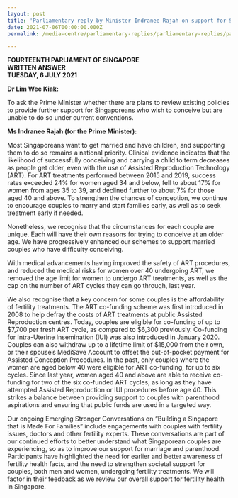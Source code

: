 ```yaml
---
layout: post
title: 'Parliamentary reply by Minister Indranee Rajah on support for Singaporeans to conceive'
date: 2021-07-06T00:00:00.000Z
permalink: /media-centre/parliamentary-replies/parliamentary-replies/parliamentary-reply-by-minister-indranee-rajah-on-support-for-singaporeans-to-conceive

---
```



**FOURTEENTH PARLIAMENT OF SINGAPORE**  
**WRITTEN ANSWER**  
**TUESDAY, 6 JULY 2021**

**Dr Lim Wee Kiak:**

To ask the Prime Minister whether there are plans to review existing policies to provide further support for Singaporeans who wish to conceive but are unable to do so under current conventions. 

**Ms Indranee Rajah (for the Prime Minister):** 

Most Singaporeans want to get married and have children, and supporting them to do so remains a national priority. Clinical evidence indicates that the likelihood of successfully conceiving and carrying a child to term decreases as people get older, even with the use of Assisted Reproduction Technology (ART). For ART treatments performed between 2015 and 2019, success rates exceeded 24% for women aged 34 and below, fell to about 17% for women from ages 35 to 39, and declined further to about 7% for those aged 40 and above. To strengthen the chances of conception, we continue to encourage couples to marry and start families early, as well as to seek treatment early if needed.  

Nonetheless, we recognise that the circumstances for each couple are unique. Each will have their own reasons for trying to conceive at an older age.   We have progressively enhanced our schemes to support married couples who have difficulty conceiving. 

 With medical advancements having improved the safety of ART procedures, and reduced the medical risks for women over 40 undergoing ART, we removed the age limit for women to undergo ART treatments, as well as the cap on the number of ART cycles they can go through, last year.  

We also recognise that a key concern for some couples is the affordability of fertility treatments. The ART co-funding scheme was first introduced in 2008 to help defray the costs of ART treatments at public Assisted Reproduction centres. Today, couples are eligible for co-funding of up to $7,700 per fresh ART cycle, as compared to $6,300 previously. Co-funding for Intra-Uterine Insemination (IUI) was also introduced in January 2020. Couples can also withdraw up to a lifetime limit of $15,000 from their own, or their spouse’s MediSave Account to offset the out-of-pocket payment for Assisted Conception Procedures. In the past, only couples where the women are aged below 40 were eligible for ART co-funding, for up to six cycles. Since last year, women aged 40 and above are able to receive co-funding for two of the six co-funded ART cycles, as long as they have attempted Assisted Reproduction or IUI procedures before age 40. This strikes a balance between providing support to couples with parenthood aspirations and ensuring that public funds are used in a targeted way.

Our ongoing Emerging Stronger Conversations on “Building a Singapore that is Made For Families” include engagements with couples with fertility issues, doctors and other fertility experts. These conversations are part of our continued efforts to better understand what Singaporean couples are experiencing, so as to improve our support for marriage and parenthood. Participants have highlighted the need for earlier and better awareness of fertility health facts, and the need to strengthen societal support for couples, both men and women, undergoing fertility treatments. We will factor in their feedback as we review our overall support for fertility health in Singapore.
